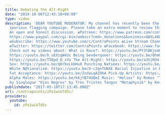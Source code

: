 ```yaml
---
title: Debating the Alt-Right
date: "2019-10-06T12:45:18+08:00"
type: video
description: 'DEAR YOUTUBE MODERATOR: My channel has recently been the target of a
  spurious flagging campaign. Please take an extra moment to review this video! ❤
  An open and honest discussion. ✿Patreon: https://www.patreon.com/contrapoints ✿Donate:
  https://www.paypal.com/cgi-bin/webscr?cmd=_donations&business=QAXL4AUZAQY7C&lc=US&item_name=ContraPoints&currency_code=USD&bn=PP%2dDonationsBF%3abtn_donateCC_LG%2egif%3aNonHosted
  ✿Subscribe: https://www.youtube.com/c/ContraPoints ✿Live Stream Channel: https://www.youtube.com/c/ContraPointsLive
  ✿Twitter: https://twitter.com/ContraPoints ✿Facebook: https://www.facebook.com/ContraPoints/
  Check out my videos about: What is Race?: https://youtu.be/PY3lBKje46E What is Gender?:
  https://youtu.be/b_uEXzqW43c Being Genderqueer: https://youtu.be/0hmULQc5jIw BDSM:
  https://youtu.be/T58pd_D_xYo The Alt-Right: https://youtu.be/a3XjRO4-kGk Casual
  Sex: https://youtu.be/qKrbvLkbHu8 Punching Natsees: https://youtu.be/iEyL1rDe60w
  White N@tionalism: https://youtu.be/U-c2qnfUNXE Racial Injustice in Baltimore: https://youtu.be/8r6GBo_7UNc
  Fat Acceptance: https://youtu.be/ZsdaLqAZ9hA Pick-Up Artists: https://youtu.be/bTomsgnRZFk
  Alpha Males: https://youtu.be/k6jYB74UQmI Music: "Helios" by Romos "The Cemetary"
  by Sinqlogue "Ojos Negros" by Tres Tristes Tangos "Metaphysik" by Kevin MacLeod'
publishdate: "2017-05-18T17:13:45.000Z"
url: /contrapoints/zPa1wikTd5c/
providers:
  youtube:
    id: zPa1wikTd5c
---
```

